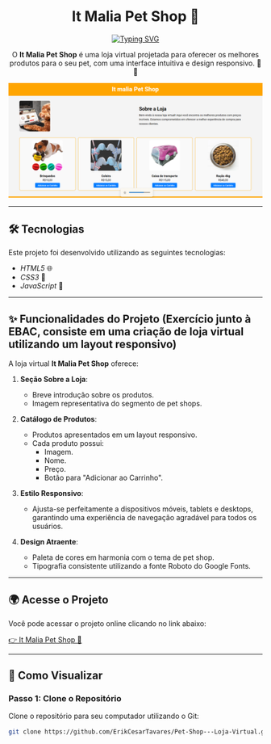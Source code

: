 <h1 align="center">It Malia Pet Shop 🐾</h1>

<div align="center">
  <a href="https://git.io/typing-svg">
    <img src="https://readme-typing-svg.demolab.com?font=Roboto&size=24&duration=2000&pause=500&color=FFA500&center=true&vCenter=true&width=435&lines=It+Malia+Pet+Shop;Produtos+para+seu+amigo+animal!" alt="Typing SVG" />
  </a>
</div>

<p align="center">
  O <b>It Malia Pet Shop</b> é uma loja virtual projetada para oferecer os melhores produtos para o seu pet, com uma interface intuitiva e design responsivo. 🐶🐱
</p>

<p align="center">
     <img alt="Demonstração do projeto" src="https://github.com/ErikCesarTavares/Pet-Shop---Loja-Virtual/blob/main/principal.png" width="600px">
</p>

---

## 🛠 Tecnologias

Este projeto foi desenvolvido utilizando as seguintes tecnologias:

- *HTML5* 🌐
- *CSS3* 🎨
- *JavaScript* 📜 

---

## ✨ Funcionalidades do Projeto (Exercício junto à EBAC, consiste em uma criação de loja virtual utilizando um layout responsivo)

A loja virtual **It Malia Pet Shop** oferece:

1. **Seção Sobre a Loja**:
   - Breve introdução sobre os produtos.
   - Imagem representativa do segmento de pet shops.

2. **Catálogo de Produtos**:
   - Produtos apresentados em um layout responsivo.
   - Cada produto possui:
     - Imagem.
     - Nome.
     - Preço.
     - Botão para "Adicionar ao Carrinho".

3. **Estilo Responsivo**:
   - Ajusta-se perfeitamente a dispositivos móveis, tablets e desktops, garantindo uma experiência de navegação agradável para todos os usuários.

4. **Design Atraente**:
   - Paleta de cores em harmonia com o tema de pet shop.
   - Tipografia consistente utilizando a fonte Roboto do Google Fonts.

---

## 🌍 Acesse o Projeto

Você pode acessar o projeto online clicando no link abaixo:

[👉 It Malia Pet Shop 🐾](https://erik-pet-shop-loja-virtual.vercel.app/)


---

## 🧠 Como Visualizar

### Passo 1: Clone o Repositório
Clone o repositório para seu computador utilizando o Git:

```bash
git clone https://github.com/ErikCesarTavares/Pet-Shop---Loja-Virtual.git

